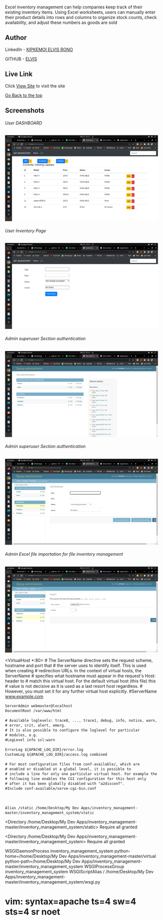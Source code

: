 Excel inventory management can help companies keep track of their existing inventory items. Using Excel worksheets, users can manually enter their product details into rows and columns to organize stock counts, check availability, and adjust these numbers as goods are sold

## Author  
  
LinkedIn - [KIPKEMOI ELVIS RONO](https://www.linkedin.com/in/elvis-rono-aa3548209/)


GITHUB - [ELVIS](https://github.com/DynastyElvis)

  
 
##  Live Link  
 Click [View Site](https://elvis-inventory-system.herokuapp.com/)  to visit the site


[Go Back to the top](#Inventory-Management-System)

## Screenshots 
###### User DASHBOARD
 
<img src="https://raw.githubusercontent.com/DynastyElvis/Inventory-Management-System/main/Files/Screenshot%20from%202022-10-23%2023-13-39.png">
 

 ###### User Inventory Page
 <img src="https://raw.githubusercontent.com/DynastyElvis/Inventory-Management-System/main/Files/Screenshot%20from%202022-10-23%2023-13-55.png">


  ###### Admin superuser Section authentication
 <img src="https://raw.githubusercontent.com/DynastyElvis/Inventory-Management-System/main/Files/Screenshot%20from%202022-10-23%2023-14-20.png">


 ###### Admin superuser Section authentication
 <img src="https://raw.githubusercontent.com/DynastyElvis/Inventory-Management-System/main/Files/Screenshot%20from%202022-10-23%2023-15-00.png">

 ###### Admin Excel file importation for file inventory management
 <img src="https://raw.githubusercontent.com/DynastyElvis/Inventory-Management-System/main/Files/Screenshot%20from%202022-10-23%2023-15-22.png">


<VirtualHost *:80>
	# The ServerName directive sets the request scheme, hostname and port that
	# the server uses to identify itself. This is used when creating
	# redirection URLs. In the context of virtual hosts, the ServerName
	# specifies what hostname must appear in the request's Host: header to
	# match this virtual host. For the default virtual host (this file) this
	# value is not decisive as it is used as a last resort host regardless.
	# However, you must set it for any further virtual host explicitly.
	#ServerName www.example.com

	ServerAdmin webmaster@localhost
	DocumentRoot /var/www/html

	# Available loglevels: trace8, ..., trace1, debug, info, notice, warn,
	# error, crit, alert, emerg.
	# It is also possible to configure the loglevel for particular
	# modules, e.g.
	#LogLevel info ssl:warn

	ErrorLog ${APACHE_LOG_DIR}/error.log
	CustomLog ${APACHE_LOG_DIR}/access.log combined

	# For most configuration files from conf-available/, which are
	# enabled or disabled at a global level, it is possible to
	# include a line for only one particular virtual host. For example the
	# following line enables the CGI configuration for this host only
	# after it has been globally disabled with "a2disconf".
	#Include conf-available/serve-cgi-bin.conf
	

	
	Alias /static /home/Desktop/My Dev Apps/inventory_management-master/inventory_management_system/static
<Directory /home/Desktop/My Dev Apps/inventory_management-master/inventory_management_system/static>
    Require all granted
</Directory>

<Directory /home/Desktop/My Dev Apps/inventory_management-master/inventory_management_system>
    <Files wsgi.py>
        Require all granted
    </Files>
</Directory>

WSGIDaemonProcess inventory_management_system python-home=/home/Desktop/My Dev Apps/inventory_management-master/virtual python-path=/home/Desktop/My Dev Apps/inventory_management-master/inventory_management_system
WSGIProcessGroup inventory_management_system
WSGIScriptAlias / /home/Desktop/My Dev Apps/inventory_management-master/inventory_management_system/wsgi.py



</VirtualHost>

# vim: syntax=apache ts=4 sw=4 sts=4 sr noet

